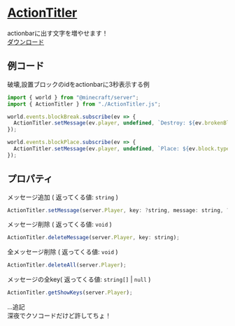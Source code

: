 # [ActionTitler](https://github.com/arutaka1220/ActionTitler/releases/download/v1.0.0/ActionTitler.js)
actionbarに出す文字を増やせます！  
[ダウンロード](https://github.com/arutaka1220/ActionTitler/releases/download/v1.0.0/ActionTitler.js)
## 例コード
破壊,設置ブロックのidをactionbarに3秒表示する例
```js
import { world } from "@minecraft/server";
import { ActionTitler } from "./ActionTitler.js";

world.events.blockBreak.subscribe(ev => {
  ActionTitler.setMessage(ev.player, undefined, `Destroy: ${ev.brokenBlockPermutation.type.id}`, 60);
});

world.events.blockPlace.subscribe(ev => {
  ActionTitler.setMessage(ev.player, undefined, `Place: ${ev.block.typeId}`, 60);
});
```

## プロパティ
メッセージ追加 ( 返ってくる値: `string` ) 
```js
ActionTitler.setMessage(server.Player, key: ?string, message: string, ?showTick: number);
```
メッセージ削除 ( 返ってくる値: `void` )
```js
ActionTitler.deleteMessage(server.Player, key: string);
```
全メッセージ削除 ( 返ってくる値: `void` )
```js
ActionTitler.deleteAll(server.Player);
```
メッセージの全key( 返ってくる値: `string[]` | `null` )
```js
ActionTitler.getShowKeys(server.Player);
```

...追記  
深夜でクソコードだけど許してちょ！
